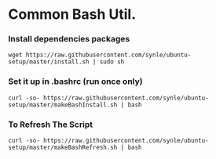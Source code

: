 # Common Bash Util.

### Install dependencies packages
```
wget https://raw.githubusercontent.com/synle/ubuntu-setup/master/install.sh | sudo sh
```


### Set it up in .bashrc (run once only)
```
curl -so- https://raw.githubusercontent.com/synle/ubuntu-setup/master/makeBashInstall.sh | bash
```

### To Refresh The Script
```
curl -so- https://raw.githubusercontent.com/synle/ubuntu-setup/master/makeBashRefresh.sh | bash
```
